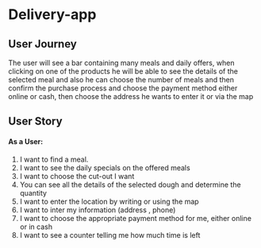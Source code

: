 # Delivery-app

## User Journey
The user will see a bar containing many meals and daily offers, when clicking on one of the products he will be able to see the details of the selected meal and also he can choose the number of meals and then confirm the purchase process and choose the payment method either online or cash, then choose the address he wants to enter it or via the map


## User Story

#### As a User:

1. I want to find a meal.
2. I want to see the daily specials on the offered meals
3. I want to choose the cut-out I want
4.  You can see all the details of the selected dough and determine the quantity
5. I want to enter the location by writing or using the map
6. I want to inter my information (address , phone) 
7. I want to choose the appropriate payment method for me, either online or in cash
8. I want to see a counter telling me how much time is left
